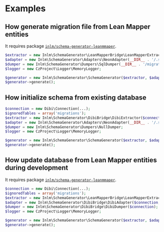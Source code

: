 
# Examples

## How generate migration file from Lean Mapper entities

It requires package [`inlm/schema-generator-leanmmaper`](https://github.com/inlm/schema-generator-leanmapper).


```php
$extractor = new Inlm\SchemaGenerator\LeanMapperBridge\LeanMapperExtractor(__DIR__ . '/model/Entities/', new LeanMapper\DefaultMapper);
$adapter = new Inlm\SchemaGenerator\Adapters\NeonAdapter(__DIR__ . '/.schema.neon');
$dumper = new Inlm\SchemaGenerator\Dumpers\SqlDumper(__DIR__ . '/migrations/structures/');
$logger = new CzProject\Logger\MemoryLogger;

$generator = new Inlm\SchemaGenerator\SchemaGenerator($extractor, $adapter, $dumper, $logger, Inlm\SchemaGenerator\Database::MYSQL);
$generator->generate();
```


## How initialize schema from existing database

```php
$connection = new Dibi\Connection(...);
$ignoredTables = array('migrations');
$extractor = new Inlm\SchemaGenerator\DibiBridge\DibiExtractor($connection, $ignoredTables);
$adapter = new Inlm\SchemaGenerator\Adapters\NeonAdapter(__DIR__ . '/.schema.neon');
$dumper = new Inlm\SchemaGenerator\Dumpers\NullDumper;
$logger = new CzProject\Logger\MemoryLogger;

$generator = new Inlm\SchemaGenerator\SchemaGenerator($extractor, $adapter, $dumper, $logger);
$generator->generate();
```


## How update database from Lean Mapper entities during development

It requires package [`inlm/schema-generator-leanmmaper`](https://github.com/inlm/schema-generator-leanmapper).


```php
$connection = new Dibi\Connection(...);
$ignoredTables = array('migrations');
$extractor = new Inlm\SchemaGenerator\LeanMapperBridge\LeanMapperExtractor(__DIR__ . '/model/Entities/', new LeanMapper\DefaultMapper);
$adapter = new Inlm\SchemaGenerator\DibiBridge\DibiAdapter($connection, $ignoredTables);
$dumper = new Inlm\SchemaGenerator\DibiBridge\DibiDumper($connection);
$logger = new CzProject\Logger\MemoryLogger;

$generator = new Inlm\SchemaGenerator\SchemaGenerator($extractor, $adapter, $dumper, $logger);
$generator->generate();
```
